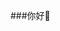 ###你好👋

<!--
*夜话，夜话是一个✨_特别_{ 1 }存储库，因为它的'阅读全文此文件）出现在您的GitHub配置文件上。

这里有一些想法，让你开始：

- 🔭我目前正在做...
- 🌱我目前正在学...
- 👯我想和你合作。
- 🤔我想寻求帮助。
- 💬问我关于……
- 📫如何联系我：..
- 😄代名词：…
- ⚡有趣的事实是。
-->
